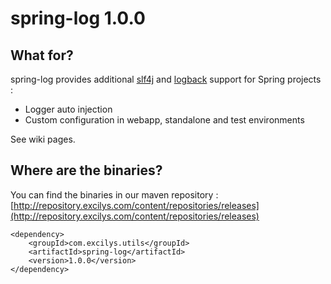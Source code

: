 # spring-log 1.0.0

## What for?

spring-log provides additional [slf4j](http://www.slf4j.org) and [logback](http://logback.qos.ch) support for Spring projects :

* Logger auto injection
* Custom configuration in webapp, standalone and test environments

See wiki pages.

## Where are the binaries?

You can find the binaries in our maven repository :
[http://repository.excilys.com/content/repositories/releases](http://repository.excilys.com/content/repositories/releases)

	<dependency>
		<groupId>com.excilys.utils</groupId>
		<artifactId>spring-log</artifactId>
		<version>1.0.0</version>
	</dependency>